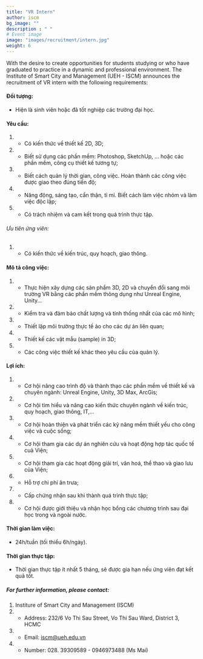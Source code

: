 ```yaml
---
title: "VR Intern"
author: iscm
bg_image: ""
description : " "
# Event image
image: "images/recruitment/intern.jpg"
weight: 6
---
```

  
With the desire to create opportunities for students studying or who have graduated to practice in a dynamic and professional environment. The Institute of Smart City and Management (UEH - ISCM) announces the recruitment of VR intern with the following requirements:  
  
#### Đối tượng:
- Hiện là sinh viên hoặc đã tốt nghiệp các trường đại học.  
  
#### Yêu cầu:
1. - Có kiến thức về thiết kế 2D, 3D;
2. - Biết sử dụng các phần mềm: Photoshop, SketchUp, ... hoặc các phần mềm, công cụ thiết kế tương tự;
3. - Biết cách quản lý thời gian, công việc. Hoàn thành các công việc được giao theo đúng tiến độ;
4. - Năng động, sáng tạo, cẩn thận, tỉ mỉ. Biết cách làm việc nhóm và làm việc độc lập;
5. - Có trách nhiệm và cam kết trong quá trình thực tập.
###### Ưu tiên ứng viên: 
1. - Có kiến thức về kiến trúc, quy hoạch, giao thông.  
  
#### Mô tả công việc: 
1. - Thực hiện xây dựng các sản phẩm 3D, 2D và chuyển đổi sang môi trường VR bằng các phần mềm thông dụng như Unreal Engine, Unity...
2. - Kiểm tra và đảm bảo chất lượng và tính thống nhất của các mô hình;
3. - Thiết lập môi trường thực tế ảo cho các dự án liên quan;
4. - Thiết kế các vật mẫu (sample) in 3D;
5. - Các công việc thiết kế khác theo yêu cầu của quản lý.  
  
#### Lợi ích:
1. - Cơ hội nâng cao trình độ và thành thạo các phần mềm về thiết kế và chuyên ngành: Unreal Engine, Unity, 3D Max, ArcGis;
2. - Cơ hội tìm hiểu và nâng cao kiến thức chuyên ngành về kiến trúc, quy hoạch, giao thông, IT,...
3. - Cơ hội hoàn thiện và phát triển các kỹ năng mềm thiết yếu cho công việc và cuộc sống;
4. - Cơ hội tham gia các dự án nghiên cứu và hoạt động hợp tác quốc tế cuả Viện;
5. - Cơ hội tham gia các hoạt động giải trí, văn hoá, thể thao và giao lưu của Viện;
6. - Hỗ trợ chi phí ăn trưa;
7. - Cấp chứng nhận sau khi thành quá trình thực tập;
8. - Cơ hội được giới thiệu và nhận học bổng các chương trình sau đại học trong và ngoài nước.  
  
#### Thời gian làm việc:
- 24h/tuần (tối thiểu 6h/ngày).  
  
#### Thời gian thực tập:
- Thời gian thực tập ít nhất 5 tháng, sẽ được gia hạn nếu ứng viên đạt kết quả tốt.  
  
##### For further information, please contact:
1. Institure of Smart City and Management (ISCM)
1. - Address: 232/6 Vo Thi Sau Street, Vo Thi Sau Ward, District 3, HCMC
2. - Email: iscm@ueh.edu.vn
3. - Number: 028. 39309589 - 0946973488 (Ms Mai)